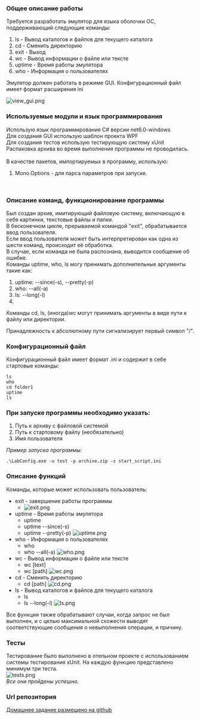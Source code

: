 ### Общее описание работы
Требуется разработать эмулятор для языка оболочки ОС, поддерживающий следующие команды:
1. ls - Вывод каталогов и файлов для текущего каталога
2. cd - Сменить директорию
3. exit - Выход
4. wc - Вывод информации о файле или тексте
5. uptime - Время работы эмулятора
6. who - Информация о пользователях

Эмулятор должен работать в режиме GUI. 
Конфигурационный файл имеет формат расширения ini

![view_gui.png](imgs/view_gui.png)

### Используемые модули и язык программирования
Использую язык программирования C# версии net6.0-windows<br>
Для создания GUI использую шаблон проекта WPF<br>
Для создания тестов использую тестирующую систему xUnit<br>
Распаковка архива во время выполнения программы не проводилась.<br>
<br>
В качестве пакетов, импортируемых в программу, использую:
1. Mono.Options - для парса параметров при запуске.
<br>


### Описание команд, функционирование программы
Был создан архив, имитирующий файловую систему, включающую в себя картинки, текстовые файлы и папки.<br>
В бесконечном цикле, прерываемой командой "exit", обрабатывается ввод пользователя.<br>
Если ввод пользователя может быть интерпретирован как одна из шести команд, происходит её обработка.<br>
В случае, если команда не была распознана, выводится сообщение об ошибке.<br>
Команды uptime, who, ls могу принимать дополнительные аргументы такие как:<br>
1. uptime: --since(-s), --pretty(-p)
2. who: --all(-a)
3. ls: --long(-l)
4. 
Команды cd, ls, (иногда)wc могут принимать аргументы в виде пути к файлу или директории.

Принадлежность к абсолютному пути сигнализирует первый символ "/".

### Конфигурационный файл
Конфигурационный файл имеет формат .ini и содержит в себе стартовые команды:
```
ls
who
cd folder1
uptime
ls
```

### При запуске программы необходимо указать:
1. Путь к архиву с файловой системой
2. Путь к стартовому файлу (необязательно)
3. Имя пользователя

_Пример запуска программы:_
```
.\LabConfig.exe -u test -p archive.zip -s start_script.ini
```

### Описание функций
Команды, которые может использовать пользователь:
* exit - завершение работы программы
  - ![exit.png](imgs/exit.png)
* uptime - Время работы эмулятора
   - uptime
   - uptime --since(-s)
   - uptime --pretty(-p)
![uptime.png](imgs/uptime.png)
* who - Информация о пользователях
  - who
  - who --all(-a)
![who.png](imgs/who.png)
* wc - Вывод информации о файле или тексте
  - wc [text]
  - wc [path]
![wc.png](imgs/wc.png)
* cd - Сменить директорию
  - cd [path]
![cd.png](imgs/cd.png)
* ls - Вывод каталогов и файлов для текущего каталога
  - ls
  - ls --long(-l)
![ls.png](imgs/ls.png)

Все функции также обрабатывают случаи, когда запрос не был выполнен, и с целью максимальной схожести выводят соответствующие сообщения о невыполнения операции, и причину.
### Тесты
Тестирование было выполнено в отельном проекте с использованием системы тестирования xUnit. На каждую функцию представлено минимум три теста.<br>
![tests.png](imgs/tests.png)<br>
_Все они пройдены успешно._

### Url репозитория
[Домашнее задание размещено на github](https://github.com/Stranik2504/LabConfig)
